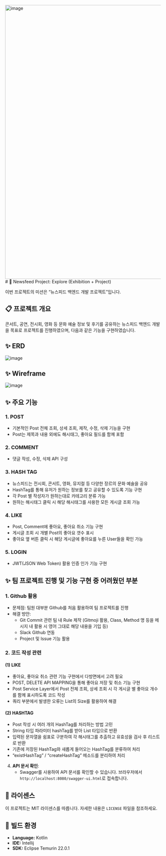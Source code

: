 <img width="885" alt="image" src="https://github.com/JinkownHong/newsfeedProject/assets/161419351/6a26e1e7-9fc6-47cd-800f-c096dc660dc6"># 🚀 Newsfeed Project: Explore (Exhibition + Project)

이번 프로젝트의 미션은 “뉴스피드 백엔드 개발 프로젝트”입니다.

## 📋 프로젝트 개요

콘서트, 공연, 전시회, 영화 등 문화 예술 정보 및 후기를 공유하는 뉴스피드 백엔드 개발을 목표로 프로젝트를 진행하였으며, 다음과 같은 기능을 구현하였습니다.

## ✨ ERD
![image](https://github.com/JinkownHong/newsfeedProject/assets/161419351/a52271cb-cb67-46ec-afc8-847cc63674b2)


## ✨ Wireframe
![image](https://github.com/JinkownHong/newsfeedProject/assets/161419351/e2e58def-338d-4b57-940d-3d468d9f6bb2)


## ✨ 주요 기능

### 1. POST
* 기본적인 Post 전체 조회, 상세 조회, 제작, 수정, 삭제 기능을 구현
* Post는 제목과 내용 외에도 해시태그, 좋아요 필드를 함께 포함

### 2. COMMENT
* 댓글 작성, 수정, 삭제 API 구성

### 3. HASH TAG
* 뉴스피드는 전시회, 콘서트, 영화, 뮤지컬 등 다양한 장르의 문화 예술을 공유
* HashTag를 통해 유저가 원하는 정보를 찾고 공유할 수 있도록 기능 구현
* 각 Post 별 작성자가 원하는대로 카테고리 분류 가능
* 원하는 해시태그 클릭 시 해당 해시태그를 사용한 모든 게시글 조회 가능

### 4. LIKE
* Post, Comment에 좋아요, 좋아요 취소 기능 구현
* 게시글 조회 시 개별 Post의 좋아요 갯수 표시
* 좋아요 옆 버튼 클릭 시 해당 게시글에 좋아요를 누른 User들을 확인 가능

### 5. LOGIN
* JWT(JSON Web Token) 활용 인증 인가 기능 구현

## ✨ 팀 프로젝트 진행 및 기능 구현 중 어려웠던 부분

### 1. Github 활용
* 문제점: 팀원 대부분 Github를 처음 활용하여 팀 프로젝트를 진행
* 해결 방안:
  - Git Commit 관련 팀 내 Rule 제작 (Gitmoji 활용, Class, Method 명 등을 메시지 내 활용 시 영어 그대로 해당 내용을 기입 등)
  - Slack Github 연동
  - Project 및 Issue 기능 활용

### 2. 코드 작성 관련

#### (1) LIKE
* 좋아요, 좋아요 취소 관련 기능 구현에서 다방면에서 고려 필요
* POST, DELETE API MAPPING을 통해 좋아요 저장 및 취소 기능 구현
* Post Service Layer에서 Post 전체 조회, 상세 조회 시 각 게시글 별 좋아요 개수를 함께 표시하도록 코드 작성
* 쿼리 부분에서 발생한 오류는 List의 Size를 활용하여 해결

#### (2) HASHTAG
* Post 작성 시 여러 개의 HashTag를 처리하는 방법 고민
* String 타입 파라미터 hashTag를 받아 List<String> 타입으로 반환
* 입력된 문자열을 쉼표로 구분하여 각 해시태그를 추출하고 유효성을 검사 후 리스트로 반환
* 기존에 저장된 HashTag와 새롭게 들어오는 HashTag를 분류하여 처리
* “existHashTag” / “createHashTag” 메소드를 분리하여 처리

4. **API 문서 확인**:
    * Swagger를 사용하여 API 문서를 확인할 수 있습니다. 브라우저에서 `http://localhost:8080/swagger-ui.html`로 접속합니다.

## 📜 라이센스

이 프로젝트는 MIT 라이센스를 따릅니다. 자세한 내용은 `LICENSE` 파일을 참조하세요.

## 🔨 빌드 환경

* **Language:** Kotlin
* **IDE:** Intellij
* **SDK:** Eclipse Temurin 22.0.1


